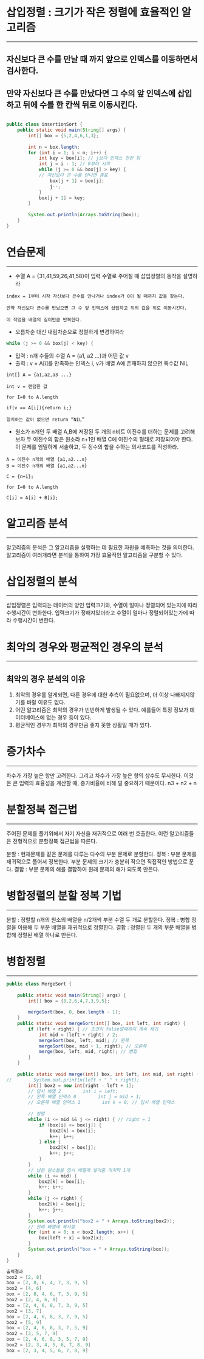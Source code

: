 
# 삽입정렬 : 크기가 작은 정렬에 효율적인 알고리즘
-----------------------
## 자신보다 큰 수를 만날 때 까지 앞으로 인덱스를 이동하면서 검사한다.
## 만약 자신보다 큰 수를 만났다면 그 수의 앞 인덱스에 삽입하고 뒤에 수를 한 칸씩 뒤로 이동시킨다.

```java

public class insertionSort {  
    public static void main(String[] args) {  
        int[] box = {5,2,4,6,1,3};  
  
        int n = box.length;  
        for (int i = 1; i < n; i++) {  
            int key = box[i]; // j보다 인덱스 한칸 뒤
            int j = i - 1; // 0부터 시작
            while (j >= 0 && box[j] > key) { 
            // 자신보다 큰 수를 만나면 종료
                box[j + 1] = box[j];
                j--;
            }  
            box[j + 1] = key; 
        }
  
        System.out.println(Arrays.toString(box));  
    }  
}

```

# 연습문제
---------------------
* 수열 A = {31,41,59,26,41,58}이 입력 수열로 주어질 때 삽입정렬의 동작을 설명하라
```
index = 1부터 시작 자신보다 큰수를 만나거나 index가 0이 될 때까지 값을 찾는다.

만약 자신보다 큰수를 만났으면 그 수 앞 인덱스에 삽입하고 뒤의 값을 뒤로 이동시킨다.

이 작업을 배열의 길이만큼 반복한다.
```
* 오름차순 대신 내림차순으로 정렬하게 변경하여라
``` java
while (j >= 0 && box[j] < key) { 
```
* 입력 : n개 수들의 수열 A = {a1, a2 ...}과 어떤 값 v
* 출력 : v = A[i]를 만족하는 인덱스 i, v가 배열 A에 존재하지 않으면 특수값 NIL
```
int[] A = {a1,a2,a3 ...}

int v = 랜덤한 값

for I=0 to A.length

if(v == A[i]){return i;}

일치하는 값이 없으면 return “NIL”
```

* 원소가 n개인 두 배열 A,B에 저장된 두 개의 n비트 이진수를 더하는 문제를 고려해 보자 두 이진수의 합은 원소라 n+1인 배열 C에 이진수의 형태로 저장되어야 한다. 이 문제를 엄밀하게 서술하고, 두 정수의 합을 수하는 의사코드를 작성하라.
```
A = 이진수 n개의 배열 {a1,a2...n}
B = 이진수 n개의 배열 {a1,a2...n}

C = {n+1};

for I=0 to A.length

C[i] = A[i] + B[i];
```

# 알고리즘 분석
--------------
알고리즘의 분석은 그 알고리즘을 실행하는 데 필요한 자원을 예측하는 것을 의미한다.
알고리즘이 여러개라면 분석을 통하여 가장 효율적인 알고리즘을 구분할 수 있다.

# 삽입정렬의 분석
--------------
삽입정렬은 입력되는 데이터의 양인 입력크기와, 수열이 얼마나 정렬되어 있는지에 따라 수행시간이 변화한다.
입력크기가 정해져있더라고 수열이 얼마나 정렬되어있는가에 따라 수행시간이 변한다.

# 최악의 경우와 평균적인 경우의 분석
------------
## 최악의 경우 분석의 이유

1. 최악의 경우를 알게되면, 다른 경우에 대한 추측이 필요없으며, 더 이상 나빠지지않기를 바랄 이유도 없다.
2. 어떤 알고리즘은 최악의 경우가 빈번하게 발생될 수 있다. 예를들어 특정 정보가 데이터베이스에 없는 경우 등이 있다.
3. 평균적인 경우가 최악의 경우만큼 좋지 못한 상활일 때가 있다.

# 증가차수
-------------
차수가 가장 높은 항만 고려한다. 그리고 차수가 가장 높은 항의 상수도 무시한다. 이것은 큰 입력의 효율성을 계산할 때, 증가비율에 비해 덜 중요하기 때문이다. n3 + n2 + n

# 분할정복 접근법
------------
주어진 문제를 풀기위해서 자기 자신을 재귀적으로 여러 번 호출한다. 이런 알고리즘들은 전형적으로 분할정복 접근법을 따른다.

분할 : 현재문제를 같은 문제를 다루는 다수의 부분 문제로 분할한다.
정복 : 부분 문제를 재귀적으로 풀어서 정복한다. 부분 문제의 크기가 충분히 작으면 직접적인 방법으로 푼다.
결합 : 부분 문제의 해를 결합하여 원래 문제의 해가 되도록 만든다.

# 병합정렬의 분할 정복 기법
-------------
분할 : 정렬할 n개의 원소의 배열을 n/2개씩 부분 수열 두 개로 분할한다.
정복 : 병합 정렬을 이용해 두 부분 배열을 재귀적으로 정렬한다.
결합 : 정렬된 두 개의 부분 배열을 병합해 정렬된 배열 하나로 만든다.

# 병합정렬
----------
```java
public class MergeSort {  
  
    public static void main(String[] args) {  
        int[] box = {8,2,6,4,7,3,9,5};  
  
        mergeSort(box, 0, box.length - 1);  
    }  
    public static void mergeSort(int[] box, int left, int right) {  
        if (left < right) { // 조건이 false일때까지 계속 재귀  
            int mid = (left + right) / 2;  
            mergeSort(box, left, mid); // 왼쪽  
            mergeSort(box, mid + 1, right); // 오른쪽  
            merge(box, left, mid, right); // 병합  
        }  
    }  
  
    public static void merge(int[] box, int left, int mid, int right) {  
//        System.out.println(left + " " + right);  
        int[] box2 = new int[right - left + 1]; 
        // 임시 배열 2        int i = left; 
        // 왼쪽 배열 인덱스 0        int j = mid + 1; 
        // 오른쪽 배열 인덱스 1        int k = 0; // 임시 배열 인덱스  
  
        // 정렬  
        while (i <= mid && j <= right) { // right = 1  
            if (box[i] <= box[j]) {  
                box2[k] = box[i];  
                k++; i++;  
            } else {  
                box2[k] = box[j];  
                k++; j++;  
            }  
        }
        // 남은 원소들을 임시 배열에 넣어줌 마지막 1개  
        while (i <= mid) {  
            box2[k] = box[i];  
            k++; i++;  
        }  
        while (j <= right) {  
            box2[k] = box[j];  
            k++; j++;  
        }  
        System.out.println("box2 = " + Arrays.toString(box2));  
        // 원래 배열에 복사함  
        for (int x = 0; x < box2.length; x++) {  
            box[left + x] = box2[x];  
        }  
        System.out.println("box = " + Arrays.toString(box));  
    }  
}

출력결과
box2 = [2, 8]
box = [2, 8, 6, 4, 7, 3, 9, 5]
box2 = [4, 6]
box = [2, 8, 4, 6, 7, 3, 9, 5]
box2 = [2, 4, 6, 8]
box = [2, 4, 6, 8, 7, 3, 9, 5]
box2 = [3, 7]
box = [2, 4, 6, 8, 3, 7, 9, 5]
box2 = [5, 9]
box = [2, 4, 6, 8, 3, 7, 5, 9]
box2 = [3, 5, 7, 9]
box = [2, 4, 6, 8, 3, 5, 7, 9]
box2 = [2, 3, 4, 5, 6, 7, 8, 9]
box = [2, 3, 4, 5, 6, 7, 8, 9]
```

